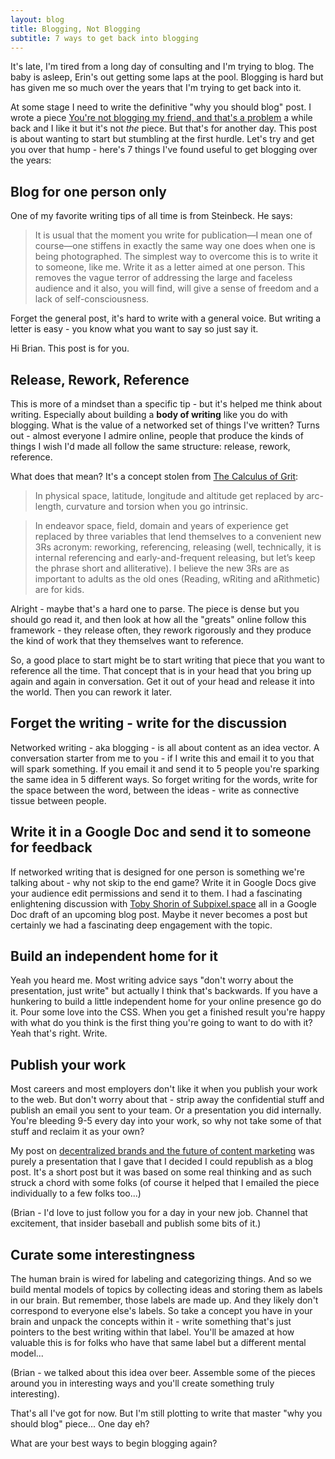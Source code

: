 ```yaml
---
layout: blog
title: Blogging, Not Blogging
subtitle: 7 ways to get back into blogging
---
```


It's late, I'm tired from a long day of consulting and I'm trying to blog. The baby is asleep, Erin's out getting some laps at the pool. Blogging is hard but has given me so much over the years that I'm trying to get back into it.

At some stage I need to write the definitive "why you should blog" post. I wrote a piece [You're not blogging my friend, and that's a problem](http://tomcritchlow.com/2015/09/03/nycblogclub/) a while back and I like it but it's not *the* piece. But that's for another day. This post is about wanting to start but stumbling at the first hurdle. Let's try and get you over that hump - here's 7 things I've found useful to get blogging over the years:

## Blog for one person only

One of my favorite writing tips of all time is from Steinbeck. He says:

> It is usual that the moment you write for publication—I mean one of course—one stiffens in exactly the same way one does when one is being photographed. The simplest way to overcome this is to write it to someone, like me. Write it as a letter aimed at one person. This removes the vague terror of addressing the large and faceless audience and it also, you will find, will give a sense of freedom and a lack of self-consciousness.

Forget the general post, it's hard to write with a general voice. But writing a letter is easy - you know what you want to say so just say it.

Hi Brian. This post is for you.

## Release, Rework, Reference

This is more of a mindset than a specific tip - but it's helped me think about writing. Especially about building a **body of writing** like you do with blogging. What is the value of a networked set of things I've written? Turns out - almost everyone I admire online, people that produce the kinds of things I wish I'd made all follow the same structure: release, rework, reference.

What does that mean? It's a concept stolen from [The Calculus of Grit](http://www.ribbonfarm.com/2011/08/19/the-calculus-of-grit/):

> In physical space, latitude, longitude and altitude get replaced by arc-length, curvature and torsion when you go intrinsic.

> In endeavor space, field, domain and years of experience get replaced by three variables that lend themselves to a convenient new 3Rs acronym: reworking, referencing, releasing (well, technically, it is internal referencing and early-and-frequent releasing, but let’s keep the phrase short and alliterative). I believe the new 3Rs are as important to adults as the old ones (Reading, wRiting and aRithmetic) are for kids.

Alright - maybe that's a hard one to parse. The piece is dense but you should go read it, and then look at how all the "greats" online follow this framework - they release often, they rework rigorously and they produce the kind of work that they themselves want to reference.

So, a good place to start might be to start writing that piece that you want to reference all the time. That concept that is in your head that you bring up again and again in conversation. Get it out of your head and release it into the world. Then you can rework it later.

## Forget the writing - write for the discussion

Networked writing - aka blogging - is all about content as an idea vector. A conversation starter from me to you - if I write this and email it to you that will spark something. If you email it and send it to 5 people you're sparking the same idea in 5 different ways. So forget writing for the words, write for the space between the word, between the ideas - write as connective tissue between people.

## Write it in a Google Doc and send it to someone for feedback

If networked writing that is designed for one person is something we're talking about - why not skip to the end game? Write it in Google Docs give your audience edit permissions and send it to them. I had a fascinating enlightening discussion with [Toby Shorin of Subpixel.space](http://subpixel.space/) all in a Google Doc draft of an upcoming blog post. Maybe it never becomes a post but certainly we had a fascinating deep engagement with the topic.

## Build an independent home for it

Yeah you heard me. Most writing advice says "don't worry about the presentation, just write" but actually I think that's backwards. If you have a hunkering to build a little independent home for your online presence go do it. Pour some love into the CSS. When you get a finished result you're happy with what do you think is the first thing you're going to want to do with it? Yeah that's right. Write.

## Publish your work

Most careers and most employers don't like it when you publish your work to the web. But don't worry about that - strip away the confidential stuff and publish an email you sent to your team. Or a presentation you did internally. You're bleeding 9-5 every day into your work, so why not take some of that stuff and reclaim it as your own?

My post on [decentralized brands and the future of content marketing](http://tomcritchlow.com/2015/04/15/decentralized-brands/) was purely a presentation that I gave that I decided I could republish as a blog post. It's a short post but it was based on some real thinking and as such struck a chord with some folks (of course it helped that I emailed the piece individually to a few folks too...)

(Brian - I'd love to just follow you for a day in your new job. Channel that excitement, that insider baseball and publish some bits of it.)

## Curate some interestingness

The human brain is wired for labeling and categorizing things. And so we build mental models of topics by collecting ideas and storing them as labels in our brain. But remember, those labels are made up. And they likely don't correspond to everyone else's labels. So take a concept you have in your brain and unpack the concepts within it - write something that's just pointers to the best writing within that label. You'll be amazed at how valuable this is for folks who have that same label but a different mental model...

(Brian - we talked about this idea over beer. Assemble some of the pieces around you in interesting ways and you'll create something truly interesting).

That's all I've got for now. But I'm still plotting to write that master "why you should blog" piece... One day eh?

What are your best ways to begin blogging again?